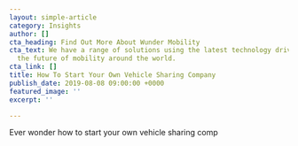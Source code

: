 ```yaml
---
layout: simple-article
category: Insights
author: []
cta_heading: Find Out More About Wunder Mobility
cta_text: We have a range of solutions using the latest technology driving forward
  the future of mobility around the world.
cta_link: []
title: How To Start Your Own Vehicle Sharing Company
publish_date: 2019-08-08 09:00:00 +0000
featured_image: ''
excerpt: ''

---
```

Ever wonder how to start your own vehicle sharing comp